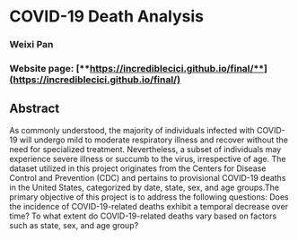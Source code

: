 # COVID-19 Death Analysis 

### Weixi Pan

### Website page: [**https://incrediblecici.github.io/final/**](https://incrediblecici.github.io/final/)

## Abstract

As commonly understood, the majority of individuals infected with COVID-19 will undergo mild to moderate respiratory illness and recover without the need for specialized treatment. Nevertheless, a subset of individuals may experience severe illness or succumb to the virus, irrespective of age. The dataset utilized in this project originates from the Centers for Disease Control and Prevention (CDC) and pertains to provisional COVID-19 deaths in the United States, categorized by date, state, sex, and age groups.The primary objective of this project is to address the following questions: Does the incidence of COVID-19-related deaths exhibit a temporal decrease over time? To what extent do COVID-19-related deaths vary based on factors such as state, sex, and age group?
